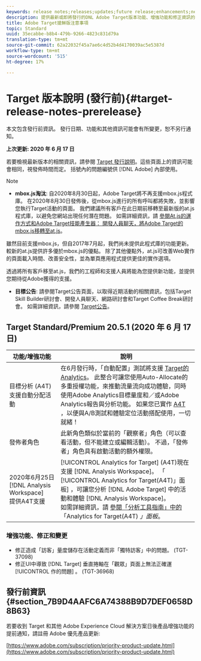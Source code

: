 ```yaml
---
keywords: release notes;releases;updates;future release;enhancements;new features;fixes;updates
description: 提供最新或即將發行的DNL Adobe Target版本功能、增強功能和修正資訊的發行說明。
title: Adobe Target搶鮮版注意事項
topic: Standard
uuid: 35ecabbe-b8b4-479b-9266-4823c831d79a
translation-type: tm+mt
source-git-commit: 62a22032f45a7ae6c4d52b4d4170039ac5e5387d
workflow-type: tm+mt
source-wordcount: '515'
ht-degree: 17%

---
```



# Target 版本說明 (發行前){#target-release-notes-prerelease}

本文包含發行前資訊。 發行日期、功能和其他資訊可能會有所變更，恕不另行通知。

**上次更新: 2020 年 6 月 17 日**

若要檢視最新版本的相關資訊，請參閱 [Target 發行說明](release-notes.md)。這些頁面上的資訊可能會相同，視發佈時間而定。 括號內的問題編號供 [!DNL Adobe] 內部使用。

>[!NOTE]
>
>* **mbox.js淘汰**: 自2020年8月30日起，Adobe Target將不再支援mbox.js程式庫。 在2020年8月30日發佈後，從mbox.js進行的所有呼叫都將失敗，並影響您執行Target活動的頁面。 我們建議所有客戶在此日期前移轉至最新版的at.js程式庫，以避免您網站出現任何潛在問題。 如需詳細資訊，請 [參閱At.js的運作方式](/help/c-implementing-target/c-implementing-target-for-client-side-web/c-how-atjs-works/how-atjs-works.md)[和Adobe Target技能產生器： 開發人員聊天，將Adobe Target的mbox.js移轉至at.js](https://seminars.adobeconnect.com/ptdo6mfo6qn6/?proto=true)。
   >
   >   
   雖然目前支援mbox.js，但自2017年7月起，我們尚未提供此程式庫的功能更新。 較新的at.js提供許多優於mbox.js的優點。 除了其他優點外，at.js可改善Web實作的頁面載入時間、改善安全性，並為單頁應用程式提供更佳的實作選項。
   >
   >   
   透過將所有客戶移至at.js，我們的工程師和支援人員將能為您提供新功能，並提供您期待從Adobe獲得的支援。
   >
   >
* **目標公告**: 請參閱Target公告頁面，以取得近期活動的相關資訊，包括Target Skill Builder研討會、開發人員聊天、網路研討會和Target Coffee Break研討會。 如需詳細資訊，請參閱 [Target公告](/help/r-release-notes/target-announcements.md)。


## Target Standard/Premium 20.5.1 (2020 年 6 月 17 日)

| 功能/增強功能 | 說明 |
| --- | --- |
| 目標分析 (A4T) 支援自動分配活動 | 在6月發行時，「自動配置」測試將支援 [Target的Analytics](/help/c-integrating-target-with-mac/a4t/a4t.md)。 此整合可讓您使用Auto-Allocate的多重授權功能，來推動流量流向成功體驗，同時使用Adobe Analytics目標量度和／或Adobe Analytics報告與分析功能。 如果您已實作 [A4T](/help/c-integrating-target-with-mac/a4t/a4timplementation.md) ，以便與A/B測試和體驗定位活動搭配使用，一切就緒！ |
| 發佈者角色 | 此新角色類似於當前的「觀察者」角色（可以查看活動，但不能建立或編輯活動）。 不過，「發佈者」角色具有啟動活動的額外權限。 |
| 2020年6月25日 [!DNL Analysis Workspace]<br>提供A4T支援 | [!UICONTROL Analytics for Target] (A4T)現在支援 [!DNL Analysis Workspace]。 「 [!UICONTROL Analytics for Target(A4T)」面板] ，可讓您分析 [!DNL Adobe Target] 中的活動和體驗 [!DNL Analysis Workspace]。<br>如需詳細資訊，請 [參閱「分析工具指南」中的](https://docs.adobe.com/content/help/en/analytics/analyze/analysis-workspace/panels/a4t-panel.html) 「Analytics for Target(A4T) *」面板*。 |

### 增強功能、修正和變更

* 修正造成「訪客」量度儲存在活動定義而非「獨特訪客」中的問題。 (TGT-37098)
* 修正UI中導致 [!DNL Target] 垂直捲軸在「觀眾」頁面上無法正確運 [!UICONTROL 作的問題] 。 (TGT-36968)

## 發行前資訊 {#section_7B9D4AAFC6A74388B9D7DEF0658D8B63}

若要收到 Target 和其他 Adobe Experience Cloud 解決方案日後產品增強功能的提前通知，請註冊 Adobe 優先產品更新:

[https://www.adobe.com/subscription/priority-product-update.html](https://www.adobe.com/subscription/priority-product-update.html)
